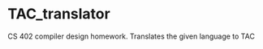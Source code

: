 TAC_translator
==============

CS 402 compiler design homework. Translates the given language to TAC
